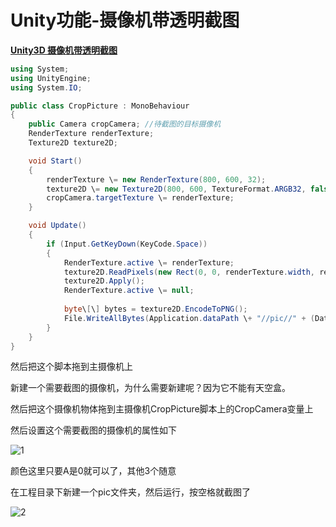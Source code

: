 # Unity功能-摄像机带透明截图

**[Unity3D 摄像机带透明截图](<https://www.cnblogs.com/shamoyuu/p/CropCamera.html>)**

```c#
using System;
using UnityEngine;
using System.IO;

public class CropPicture : MonoBehaviour
{
    public Camera cropCamera; //待截图的目标摄像机
    RenderTexture renderTexture;
    Texture2D texture2D;

    void Start()
    {
        renderTexture \= new RenderTexture(800, 600, 32);
        texture2D \= new Texture2D(800, 600, TextureFormat.ARGB32, false);
        cropCamera.targetTexture \= renderTexture;
    }

    void Update()
    {
        if (Input.GetKeyDown(KeyCode.Space))
        {
            RenderTexture.active \= renderTexture;
            texture2D.ReadPixels(new Rect(0, 0, renderTexture.width, renderTexture.height), 0, 0);
            texture2D.Apply();
            RenderTexture.active \= null;
            
            byte\[\] bytes = texture2D.EncodeToPNG();
            File.WriteAllBytes(Application.dataPath \+ "//pic//" + (DateTime.UtcNow - new DateTime(1970, 1, 1, 0, 0, 0, 0)).TotalMilliseconds + ".png", bytes);
        }
    }
}
```

然后把这个脚本拖到主摄像机上

新建一个需要截图的摄像机，为什么需要新建呢？因为它不能有天空盒。

然后把这个摄像机物体拖到主摄像机CropPicture脚本上的CropCamera变量上

然后设置这个需要截图的摄像机的属性如下

![1](https://images2015.cnblogs.com/blog/669149/201706/669149-20170611211859215-155846366.png)

颜色这里只要A是0就可以了，其他3个随意

在工程目录下新建一个pic文件夹，然后运行，按空格就截图了

![2](https://images2015.cnblogs.com/blog/669149/201706/669149-20170611213006387-1511188797.jpg)

